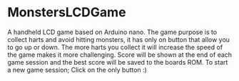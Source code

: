 # MonstersLCDGame
A handheld LCD game based on Arduino nano. 
The game purpose is to collect harts and avoid hitting monsters, it has only on button that allow you to go up or down.
The more harts you collect it will increase the speed of the game makes it more challenging.
Score will be shown at the end of each game session and the best score will be saved to the boards ROM.
To start a new game session; Click on the only button :)
